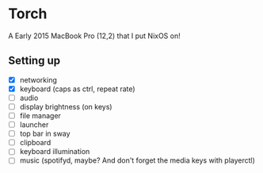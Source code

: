 # Torch

A Early 2015 MacBook Pro (12,2) that I put NixOS on!

## Setting up

- [x] networking
- [x] keyboard (caps as ctrl, repeat rate)
- [ ] audio
- [ ] display brightness (on keys)
- [ ] file manager
- [ ] launcher
- [ ] top bar in sway
- [ ] clipboard
- [ ] keyboard illumination
- [ ] music (spotifyd, maybe? And don't forget the media keys with playerctl)
